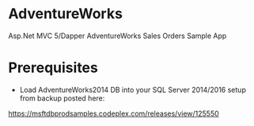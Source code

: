 # AdventureWorks

Asp.Net MVC 5/Dapper AdventureWorks Sales Orders Sample App

# Prerequisites

- Load AdventureWorks2014 DB into your SQL Server 2014/2016 setup from backup posted here: 

https://msftdbprodsamples.codeplex.com/releases/view/125550


